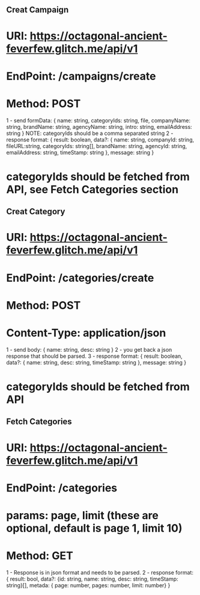 ## Creat Campaign

# URI: https://octagonal-ancient-feverfew.glitch.me/api/v1
# EndPoint: /campaigns/create
# Method: POST

1 - send formData: { name: string, categoryIds: string, file, companyName: string, brandName: string, agencyName: string, intro: string, emailAddress: string }
NOTE: categoryIds should be a comma separated string 
2 - response format: { result: boolean, data?: { name: string, companyId: string, fileURL:string, categoryIds: string[], brandName: string, agencyId: string, emailAddress: string, timeStamp: string }, message: string }

# categoryIds should be fetched from API, see Fetch Categories section

## Creat Category

# URI: https://octagonal-ancient-feverfew.glitch.me/api/v1
# EndPoint: /categories/create
# Method: POST
# Content-Type: application/json

1 - send body: { name: string, desc: string }
2 - you get back a json response that should be parsed.
3 - response format: { result: boolean, data?: { name: string, desc: string, timeStamp: string }, message: string }

# categoryIds should be fetched from API

## Fetch Categories

# URI: https://octagonal-ancient-feverfew.glitch.me/api/v1
# EndPoint: /categories
# params: page, limit (these are optional, default is page 1, limit 10)
# Method: GET

1 - Response is in json format and needs to be parsed.
2 - response format: { result: bool, data?: {id: string, name: string, desc: string, timeStamp: string}[], metada: { page: number, pages: number, limit: number} }
